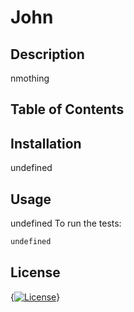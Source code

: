 # John
## Description
nmothing
## Table of Contents
## Installation
undefined
## Usage
undefined
To run the tests:
```bash
undefined
```
## License
{[![License](https://img.shields.io/badge/License-Apache%202.0-blue.svg)](https://opensource.org/licenses/Apache-2.0)}

